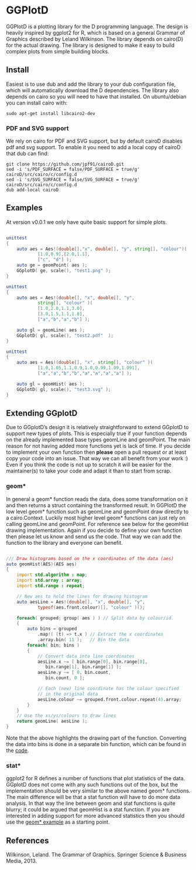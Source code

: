 # GGPlotD

GGPlotD is a plotting library for the D programming language. The design
is heavily inspired by ggplot2 for R, which is based on a general Grammar of
Graphics described by Leland Wilkinson. The library depends on cairo(D) for
the actual drawing. The library is designed to make it easy to build complex
plots from simple building blocks.

## Install

Easiest is to use dub and add the library to your dub configuration file,
which will automatically download the D dependencies. The library also
depends on cairo so you will need to have that installed. On ubuntu/debian
you can install cairo with:

``` 
sudo apt-get install libcairo2-dev 
```

### PDF and SVG support

We rely on cairo for PDF and SVG support, but by default cairoD disables
pdf and svg support. To enable it you need to add a local copy of cairoD
that dub can find:

```
git clone https://github.com/jpf91/cairoD.git
sed -i 's/PDF_SURFACE = false/PDF_SURFACE = true/g' cairoD/src/cairo/c/config.d
sed -i 's/SVG_SURFACE = false/SVG_SURFACE = true/g' cairoD/src/cairo/c/config.d
dub add-local cairoD
```

## Examples

At version v0.0.1 we only have quite basic support for simple plots.

```D 

unittest
{
    auto aes = Aes!(double[],"x", double[], "y", string[], "colour")( 
            [1.0,0.9],[2.0,1.1],
            ["c", "d"] );
    auto ge = geomPoint( aes );
    GGplotD( ge, scale(), "test1.png" );
}

unittest
{
    auto aes = Aes!(double[], "x", double[], "y", 
            string[], "colour" )( 
            [1.0,2.0,1.1,3.0], 
            [3.0,1.5,1.1,1.8], 
            ["a","b","a","b"] );

    auto gl = geomLine( aes );
    GGplotD( gl, scale(), "test2.pdf"  );
}

unittest
{
    auto aes = Aes!(double[], "x", string[], "colour" )( 
            [1.0,1.05,1.1,0.9,1.0,0.99,1.09,1.091], 
            ["a","a","b","b","a","a","a","a"] );

    auto gl = geomHist( aes );
    GGplotD( gl, scale(), "test3.svg" );
}

```

## Extending GGplotD

Due to GGplotD’s design it is relatively straightforward to extend GGplotD to
support new types of plots. This is especially true if your function depends
on the already implemented base types geomLine and geomPoint. The main reason
for not having added more functions yet is lack of time. If you decide to
implement your own function then **please** open a pull request or at least
copy your code into an issue. That way we can all benefit from your work :)
Even if you think the code is not up to scratch it will be easier for the
maintainer(s) to take your code and adapt it than to start from scrap.


### geom*

In general a geom* function reads the data, does some transformation on it
and then returns a struct containing the transformed result. In GGPlotD
the low level geom* function such as geomLine and geomPoint draw directly
to a cairo.Context. Luckily most higher level geom* functions can just
rely on calling geomLine and geomPoint. For reference see below for the
geomHist drawing implementation. Again if you decide to define your own
function then please let us know and send us the code. That way we can add
the function to the library and everyone can benefit.

```D 

/// Draw histograms based on the x coordinates of the data (aes)
auto geomHist(AES)(AES aes)
{
    import std.algorithm : map;
    import std.array : array;
    import std.range : repeat;

    // New aes to hold the lines for drawing histogram
    auto aesLine = Aes!(double[], "x", double[], "y", 
            typeof(aes.front.colour)[], "colour" )();

    foreach( grouped; group( aes ) ) // Split data by colour/id
    {
        auto bins = grouped
            .map!( (t) => t.x ) // Extract the x coordinates
            .array.bin( 11 );   // Bin the data
        foreach( bin; bins )
        {
            // Convert data into line coordinates
            aesLine.x ~= [ bin.range[0], bin.range[0],
               bin.range[1], bin.range[1] ];
            aesLine.y ~= [ 0, bin.count,
               bin.count, 0 ];

            // Each (new) line coordinate has the colour specified
            // in the original data
            aesLine.colour ~= grouped.front.colour.repeat(4).array;
        }
    }
    // Use the xs/ys/colours to draw lines
    return geomLine( aesLine );
}

```

Note that the above highlights the drawing part of the function.
Converting the data into bins is done in a separate bin function, which
can be found in the [code](./source/ggplotd/geom.d#L127).

### stat*

ggplot2 for R defines a number of functions that plot statistics of the
data. GGplotD does not come with any such functions out of the box, but
the implementation should be very similar to the above named geom*
functions. The main difference will be that a stat function will have to
do more data analysis. In that way the line between geom and stat
functions is quite blurry; it could be argued that geomHist is a stat
function. If you are interested in adding support for more advanced
statistics then you should use the [geom* example](#geom) as a starting
point. 

## References

Wilkinson, Leland. The Grammar of Graphics. Springer Science & Business Media, 2013.


